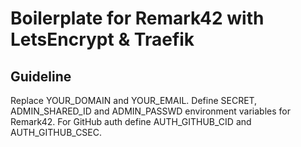 # Boilerplate for Remark42 with LetsEncrypt & Traefik

## Guideline

Replace YOUR_DOMAIN and YOUR_EMAIL.
Define SECRET, ADMIN_SHARED_ID and ADMIN_PASSWD environment variables for Remark42.
For GitHub auth define AUTH_GITHUB_CID and AUTH_GITHUB_CSEC.
